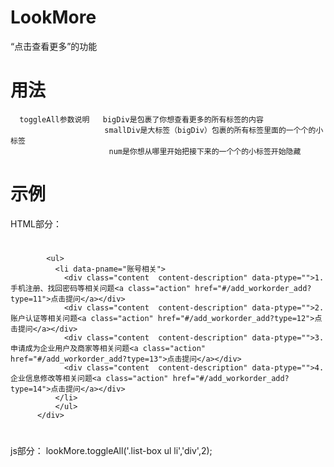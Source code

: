 # LookMore
“点击查看更多”的功能
# 用法
      toggleAll参数说明   bigDiv是包裹了你想查看更多的所有标签的内容
                         smallDiv是大标签（bigDiv）包裹的所有标签里面的一个个的小标签
                          num是你想从哪里开始把接下来的一个个的小标签开始隐藏

# 示例
HTML部分：
# <div class="list-box">
            <ul>
              <li data-pname="账号相关">
                <div class="content  content-description" data-ptype="">1.手机注册、找回密码等相关问题<a class="action" href="#/add_workorder_add?type=11">点击提问</a></div>
                <div class="content  content-description" data-ptype="">2.账户认证等相关问题<a class="action" href="#/add_workorder_add?type=12">点击提问</a></div>
                <div class="content  content-description" data-ptype="">3.申请成为企业用户及商家等相关问题<a class="action" href="#/add_workorder_add?type=13">点击提问</a></div>
                <div class="content  content-description" data-ptype="">4.企业信息修改等相关问题<a class="action" href="#/add_workorder_add?type=14">点击提问</a></div>
              </li>
              </ul>
          </div>
#         </div>
js部分：
lookMore.toggleAll('.list-box ul li','div',2);
